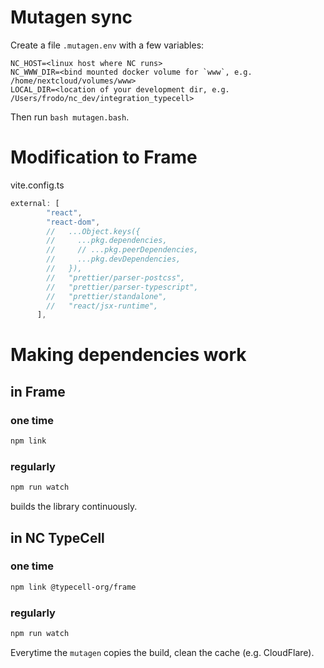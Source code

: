 # Mutagen sync

Create a file `.mutagen.env` with a few variables:
```
NC_HOST=<linux host where NC runs>
NC_WWW_DIR=<bind mounted docker volume for `www`, e.g. /home/nextcloud/volumes/www>
LOCAL_DIR=<location of your development dir, e.g. /Users/frodo/nc_dev/integration_typecell>
```

Then run `bash mutagen.bash`.

# Modification to Frame

vite.config.ts
```js
external: [
        "react",
        "react-dom",
        //   ...Object.keys({
        //     ...pkg.dependencies,
        //     // ...pkg.peerDependencies,
        //     ...pkg.devDependencies,
        //   }),
        //   "prettier/parser-postcss",
        //   "prettier/parser-typescript",
        //   "prettier/standalone",
        //   "react/jsx-runtime",
      ],
```

# Making dependencies work

## in Frame

### one time

```bash
npm link
```

### regularly

```bash
npm run watch
```

builds the library continuously.

## in NC TypeCell

### one time

```bash
npm link @typecell-org/frame
```

### regularly

```bash
npm run watch
```

Everytime the `mutagen` copies the build, clean the cache (e.g. CloudFlare).
